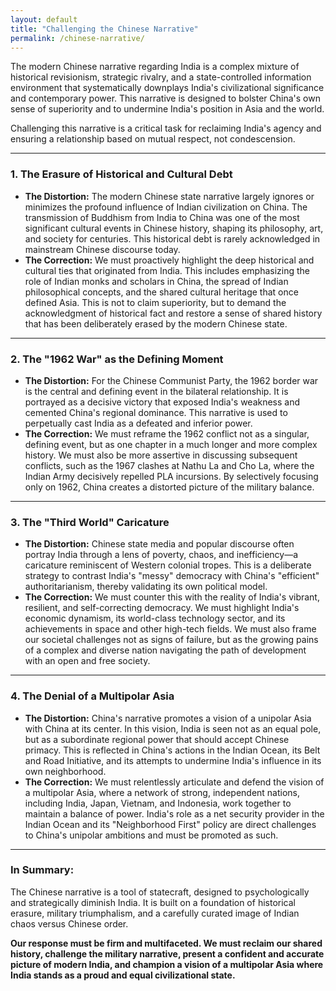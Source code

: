 ```yaml
---
layout: default
title: "Challenging the Chinese Narrative"
permalink: /chinese-narrative/
---
```


The modern Chinese narrative regarding India is a complex mixture of historical revisionism, strategic rivalry, and a state-controlled information environment that systematically downplays India's civilizational significance and contemporary power. This narrative is designed to bolster China's own sense of superiority and to undermine India's position in Asia and the world.

Challenging this narrative is a critical task for reclaiming India's agency and ensuring a relationship based on mutual respect, not condescension.

---

### 1. The Erasure of Historical and Cultural Debt

*   **The Distortion:** The modern Chinese state narrative largely ignores or minimizes the profound influence of Indian civilization on China. The transmission of Buddhism from India to China was one of the most significant cultural events in Chinese history, shaping its philosophy, art, and society for centuries. This historical debt is rarely acknowledged in mainstream Chinese discourse today.
*   **The Correction:** We must proactively highlight the deep historical and cultural ties that originated from India. This includes emphasizing the role of Indian monks and scholars in China, the spread of Indian philosophical concepts, and the shared cultural heritage that once defined Asia. This is not to claim superiority, but to demand the acknowledgment of historical fact and restore a sense of shared history that has been deliberately erased by the modern Chinese state.

---

### 2. The "1962 War" as the Defining Moment

*   **The Distortion:** For the Chinese Communist Party, the 1962 border war is the central and defining event in the bilateral relationship. It is portrayed as a decisive victory that exposed India's weakness and cemented China's regional dominance. This narrative is used to perpetually cast India as a defeated and inferior power.
*   **The Correction:** We must reframe the 1962 conflict not as a singular, defining event, but as one chapter in a much longer and more complex history. We must also be more assertive in discussing subsequent conflicts, such as the 1967 clashes at Nathu La and Cho La, where the Indian Army decisively repelled PLA incursions. By selectively focusing only on 1962, China creates a distorted picture of the military balance.

---

### 3. The "Third World" Caricature

*   **The Distortion:** Chinese state media and popular discourse often portray India through a lens of poverty, chaos, and inefficiency—a caricature reminiscent of Western colonial tropes. This is a deliberate strategy to contrast India's "messy" democracy with China's "efficient" authoritarianism, thereby validating its own political model.
*   **The Correction:** We must counter this with the reality of India's vibrant, resilient, and self-correcting democracy. We must highlight India's economic dynamism, its world-class technology sector, and its achievements in space and other high-tech fields. We must also frame our societal challenges not as signs of failure, but as the growing pains of a complex and diverse nation navigating the path of development with an open and free society.

---

### 4. The Denial of a Multipolar Asia

*   **The Distortion:** China's narrative promotes a vision of a unipolar Asia with China at its center. In this vision, India is seen not as an equal pole, but as a subordinate regional power that should accept Chinese primacy. This is reflected in China's actions in the Indian Ocean, its Belt and Road Initiative, and its attempts to undermine India's influence in its own neighborhood.
*   **The Correction:** We must relentlessly articulate and defend the vision of a multipolar Asia, where a network of strong, independent nations, including India, Japan, Vietnam, and Indonesia, work together to maintain a balance of power. India's role as a net security provider in the Indian Ocean and its "Neighborhood First" policy are direct challenges to China's unipolar ambitions and must be promoted as such.

---

### In Summary:

The Chinese narrative is a tool of statecraft, designed to psychologically and strategically diminish India. It is built on a foundation of historical erasure, military triumphalism, and a carefully curated image of Indian chaos versus Chinese order.

**Our response must be firm and multifaceted. We must reclaim our shared history, challenge the military narrative, present a confident and accurate picture of modern India, and champion a vision of a multipolar Asia where India stands as a proud and equal civilizational state.**
